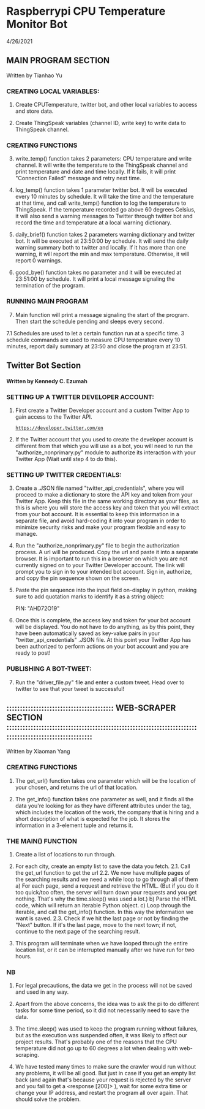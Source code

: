 # Raspberrypi CPU Temperature Monitor Bot

4/26/2021

##  MAIN PROGRAM SECTION 

Written by Tianhao Yu

### CREATING LOCAL VARIABLES:

1. Create CPUTemperature, twitter bot, and other local variables to access and store data.

2. Create ThingSpeak variables (channel ID, write key) to write data to ThingSpeak channel.

### CREATING FUNCTIONS

3. write_temp() function takes 2 parameters: CPU temperature and write channel. It will write the temperature to the
   ThingSpeak channel and print temperature and date and time locally. If it fails, it will print "Connection Failed"
   message and retry next time.

4. log_temp() function takes 1 parameter twitter bot. It will be executed every 10 minutes by schedule. It will take
   the time and the temperature at that time, and call write_temp() function to log the temperature to ThingSpeak. If
   the temperature recorded go above 60 degrees Celsius, it will also send a warning messages to Twitter through twitter
   bot and record the time and temperature at a local warning dictionary.

5. daily_brief() function takes 2 parameters warning dictionary and twitter bot. It will be executed at 23:50:00 by
   schedule. It will send the daily warning summary both to twitter and locally. If it has more than one warning, it
   will report the min and max temperature. Otherwise, it will report 0 warnings.

6. good_bye() function takes no parameter and it will be executed at 23:51:00 by schedule. It will print a local message
   signaling the termination of the program.

### RUNNING MAIN PROGRAM

7. Main function will print a message signaling the start of the program. Then start the schedule pending and sleeps
   every second.

7.1 Schedules are used to let a certain function run at a specific time. 3 schedule commands are used to measure CPU
temperature every 10 minutes, report daily summary at 23:50 and close the program at 23:51.

## Twitter Bot Section
#### Written by Kennedy C. Ezumah

### SETTING UP A TWITTER DEVELOPER ACCOUNT:

1. First create a Twitter Developer account and a custom Twitter App to gain access to the Twitter API.

      <code>https://developer.twitter.com/en</code>

2. If the Twitter account that you used to create the developer account is different from that which you will use as a bot,
   you will need to run the "authorize_nonprimary.py" module to authorize its interaction with your Twitter App (Wait until step 4 to do this).

### SETTING UP TWITTER CREDENTIALS:

3. Create a .JSON file named "twitter_api_credentials", where you will proceed to make a dictionary to store the API key and token from your Twitter App.
   Keep this file in the same working directory as your files, as this is where you will store the access key and token that you will extract from your
   bot account. It is essential to keep this information in a separate file, and avoid hard-coding it into your program in order to minimize security risks
   and make your program flexible and easy to manage.

4. Run the "authorize_nonprimary.py" file to begin the authorization process. A url will be produced. Copy the url and paste it into a separate browser.
   It is important to run this in a browser on which you are not currently signed on to your Twitter Developer account. The link will prompt you to sign in to your
   intended bot account. Sign in, authorize, and copy the pin sequence shown on the screen.

5. Paste the pin sequence into the input field on-display in python, making sure to add quotation marks to identify it as a string object:

      PIN: "AHD72O19"

6. Once this is complete, the access key and token for your bot account will be displayed. You do not have to do anything, as by this point, they have been automatically
   saved as key-value pairs in your "twitter_api_credentials" .JSON file. At this point your Twitter App has been authorized to perform actions on your
   bot account and you are ready to post!

### PUBLISHING A BOT-TWEET:

7. Run the "driver_file.py" file and enter a custom tweet. Head over to twitter to see that your tweet is successful!

## :::::::::::::::::::::::::::::::::::::::: WEB-SCRAPER SECTION :::::::::::::::::::::::::::::::::::::::::::::::::::::::::::::::::::::::::::::::::::::::::::::::::::::::

Written by Xiaoman Yang

### CREATING FUNCTIONS

1. The get_url() function takes one parameter which will be the location of your chosen, and returns the url of that location.

2. The get_info() function takes one parameter as well, and it finds all the data you're looking for as they have different attributes under the tag,
   which includes the location of the work, the company that is hiring and a short description of what is expected for the job.
   It stores the information in a 3-element tuple and returns it.

### THE MAIN() FUNCTION

1. Create a list of locations to run through.

2. For each city, create an empty list to save the data you fetch.
   2.1. Call the get_url function to get the url
   2.2. We now have multiple pages of the searching results and we need a while loop to go through all of them
   a) For each page, send a request and retrieve the HTML.
   (But if you do it too quick/too often, the server will turn down your requests and you get nothing. That's why the time.sleep() was used a lot.)
   b) Parse the HTML code, which will return an iterable Python object.
   c) Loop through the iterable, and call the get_info() function. In this way the information we want is saved.
   2.3. Check if we hit the last page or not by finding the "Next" button. If it's the last page, move to the next town;
   if not, continue to the next page of the searching result.

3. This program will terminate when we have looped through the entire location list, or it can be interrupted manually after we have run for two hours.

### NB

1. For legal precautions, the data we get in the process will not be saved and used in any way.

2. Apart from the above concerns, the idea was to ask the pi to do different tasks for some time period, so it did not necessarily need to save the data.

3. The time.sleep() was used to keep the program running without failures, but as the execution was suspended often, it was likely to affect our project results.
   That's probably one of the reasons that the CPU temperature did not go up to 60 degrees a lot when dealing with web-scraping.

4. We have tested many times to make sure the crawler would run without any problems, it will be all good.
   But just in case if you get an empty list back (and again that's because your request is rejected by the server and you fail to get a <response [200]> ),
   wait for some extra time or change your IP address, and restart the program all over again. That should solve the problem.

